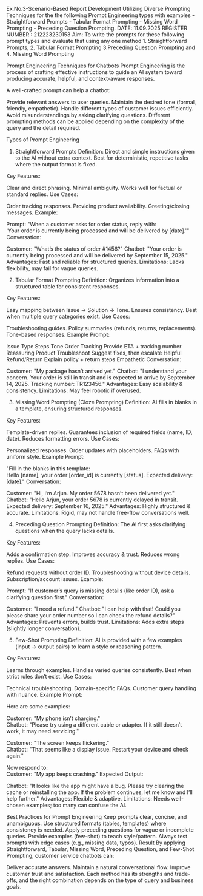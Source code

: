 Ex.No.3-Scenario-Based Report Development Utilizing Diverse Prompting Techniques for the the following Prompt Engineering types with examples - Straightforward Prompts - Tabular Format Prompting - Missing Word Prompting - Preceding Question Prompting.
DATE: 11.09.2025
REGISTER NUMBER :  212223230153
Aim:
To write the prompts for these following prompt types and evaluate that using any one method 1. Straightforward Prompts, 2. Tabular Format Prompting 3.Preceding Question Prompting and 4. Missing Word Prompting

Prompt Engineering Techniques for Chatbots
Prompt Engineering is the process of crafting effective instructions to guide an AI system toward producing accurate, helpful, and context-aware responses.

A well-crafted prompt can help a chatbot:

Provide relevant answers to user queries.
Maintain the desired tone (formal, friendly, empathetic).
Handle different types of customer issues efficiently.
Avoid misunderstandings by asking clarifying questions.
Different prompting methods can be applied depending on the complexity of the query and the detail required.

Types of Prompt Engineering
1. Straightforward Prompts
Definition: Direct and simple instructions given to the AI without extra context. Best for deterministic, repetitive tasks where the output format is fixed.

Key Features:

Clear and direct phrasing.
Minimal ambiguity.
Works well for factual or standard replies.
Use Cases:

Order tracking responses.
Providing product availability.
Greeting/closing messages.
Example:

Prompt: "When a customer asks for order status, reply with:  
'Your order is currently being processed and will be delivered by [date].'"
Conversation:

Customer: "What’s the status of order #1456?"
Chatbot: "Your order is currently being processed and will be delivered by September 15, 2025."
Advantages: Fast and reliable for structured queries. Limitations: Lacks flexibility, may fail for vague queries.

2. Tabular Format Prompting
Definition: Organizes information into a structured table for consistent responses.

Key Features:

Easy mapping between Issue → Solution → Tone.
Ensures consistency.
Best when multiple query categories exist.
Use Cases:

Troubleshooting guides.
Policy summaries (refunds, returns, replacements).
Tone-based responses.
Example Prompt:

Issue Type	Steps	Tone
Order Tracking	Provide ETA + tracking number	Reassuring
Product Troubleshoot	Suggest fixes, then escalate	Helpful
Refund/Return	Explain policy + return steps	Empathetic
Conversation:

Customer: "My package hasn’t arrived yet."
Chatbot: "I understand your concern. Your order is still in transit and is expected to arrive by September 14, 2025. Tracking number: TR123456."
Advantages: Easy scalability & consistency. Limitations: May feel robotic if overused.

3. Missing Word Prompting (Cloze Prompting)
Definition: AI fills in blanks in a template, ensuring structured responses.

Key Features:

Template-driven replies.
Guarantees inclusion of required fields (name, ID, date).
Reduces formatting errors.
Use Cases:

Personalized responses.
Order updates with placeholders.
FAQs with uniform style.
Example Prompt:

"Fill in the blanks in this template:  
Hello [name], your order [order_id] is currently [status]. Expected delivery: [date]."
Conversation:

Customer: "Hi, I’m Arjun. My order 5678 hasn’t been delivered yet."
Chatbot: "Hello Arjun, your order 5678 is currently delayed in transit. Expected delivery: September 16, 2025."
Advantages: Highly structured & accurate. Limitations: Rigid, may not handle free-flow conversations well.

4. Preceding Question Prompting
Definition: The AI first asks clarifying questions when the query lacks details.

Key Features:

Adds a confirmation step.
Improves accuracy & trust.
Reduces wrong replies.
Use Cases:

Refund requests without order ID.
Troubleshooting without device details.
Subscription/account issues.
Example:

Prompt: "If customer’s query is missing details (like order ID), ask a clarifying question first."
Conversation:

Customer: "I need a refund."
Chatbot: "I can help with that! Could you please share your order number so I can check the refund details?"
Advantages: Prevents errors, builds trust. Limitations: Adds extra steps (slightly longer conversation).

5. Few-Shot Prompting
Definition: AI is provided with a few examples (input → output pairs) to learn a style or reasoning pattern.

Key Features:

Learns through examples.
Handles varied queries consistently.
Best when strict rules don’t exist.
Use Cases:

Technical troubleshooting.
Domain-specific FAQs.
Customer query handling with nuance.
Example Prompt:

Here are some examples:  

Customer: "My phone isn’t charging."  
Chatbot: "Please try using a different cable or adapter. If it still doesn’t work, it may need servicing."  

Customer: "The screen keeps flickering."  
Chatbot: "That seems like a display issue. Restart your device and check again."  

Now respond to:  
Customer: "My app keeps crashing."
Expected Output:

Chatbot: "It looks like the app might have a bug. Please try clearing the cache or reinstalling the app. If the problem continues, let me know and I’ll help further."
Advantages: Flexible & adaptive. Limitations: Needs well-chosen examples; too many can confuse the AI.

Best Practices for Prompt Engineering
Keep prompts clear, concise, and unambiguous.
Use structured formats (tables, templates) where consistency is needed.
Apply preceding questions for vague or incomplete queries.
Provide examples (few-shot) to teach style/pattern.
Always test prompts with edge cases (e.g., missing data, typos).
Result
By applying Straightforward, Tabular, Missing Word, Preceding Question, and Few-Shot Prompting, customer service chatbots can:

Deliver accurate answers.
Maintain a natural conversational flow.
Improve customer trust and satisfaction.
Each method has its strengths and trade-offs, and the right combination depends on the type of query and business goals.
